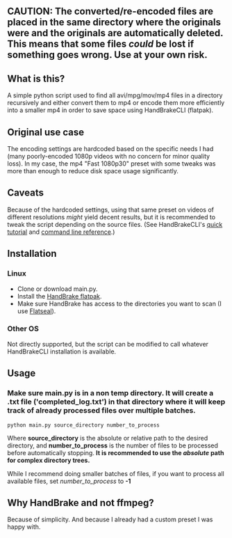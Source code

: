 ## CAUTION: The converted/re-encoded files are placed in the same directory where the originals were and **the originals are automatically deleted**. This means that some files *could* be lost if something goes wrong. Use at your own risk.

## What is this?

A simple python script used to find all avi/mpg/mov/mp4 files in a directory recursively and either convert them to mp4 or encode them more efficiently into a smaller mp4 in order to save space using HandBrakeCLI (flatpak). 

## Original use case

The encoding settings are hardcoded based on the specific needs I had (many poorly-encoded 1080p videos with no concern for minor quality loss). In my case, the mp4 "Fast 1080p30" preset with some tweaks was more than enough to reduce disk space usage significantly.

## Caveats
Because of the hardcoded settings, using that same preset on videos of different resolutions *might* yield decent results, but it is recommended to tweak the script depending on the source files. (See HandBrakeCLI's [quick tutorial](https://handbrake.fr/docs/en/latest/cli/cli-options.html) and [command line reference](https://handbrake.fr/docs/en/latest/cli/command-line-reference.html).)

## Installation

### Linux

- Clone or download main.py.
- Install the [HandBrake flatpak](https://flathub.org/apps/fr.handbrake.ghb).
- Make sure HandBrake has access to the directories you want to scan (I use [Flatseal](https://flathub.org/apps/com.github.tchx84.Flatseal)).

### Other OS

Not directly supported, but the script can be modified to call whatever HandBrakeCLI installation is available.

## Usage

### Make sure main.py is in a non temp directory. It will create a .txt file ('completed_log.txt') in that directory where it will keep track of already processed files over multiple batches.

```
python main.py source_directory number_to_process
```

Where **source_directory** is the absolute or relative path to the desired directory, and **number_to_process** is the number of files to be processed before automatically stopping.
**It is recommended to use the *absolute* path for complex directory trees.**

While I recommend doing smaller batches of files, if you want to process all available files, set *number_to_process* to **-1**

## Why HandBrake and not ffmpeg?

Because of simplicity. And because I already had a custom preset I was happy with.
